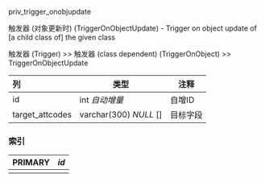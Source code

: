 priv_trigger_onobjupdate

触发器 (对象更新时) (TriggerOnObjectUpdate) - Trigger on object update of [a child class of] the given class

触发器 (Trigger) >> 触发器 (class dependent) (TriggerOnObject) >> TriggerOnObjectUpdate



| 列              | 类型                   | 注释     |
| :-------------- | ---------------------- | -------- |
| id              | int *自动增量*         | 自增ID   |
| target_attcodes | varchar(300) *NULL* [] | 目标字段 |

### 索引

| PRIMARY | *id* |
| :------ | ---- |
|         |      |